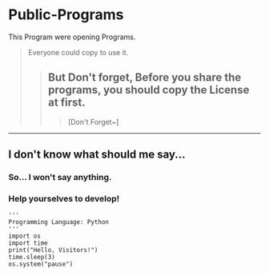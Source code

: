 # Public-Programs
This Program were opening Programs.
>Everyone could copy to use it.
>>But Don't forget, Before you share the programs, you should copy the License at first.
>>--------
>>>[Don't Forget~]
------------
## I don't know what should me say...
### So... I won't say anything.
### Help yourselves to develop!
```
'''
Programming Language: Python
'''
import os
import time
print("Hello, Visitors!")
time.sleep(3)
os.system("pause")
```
